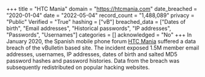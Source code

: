 +++
title = "HTC Mania"
domain = "https://htcmania.com"
date_breached = "2020-01-04"
date = "2022-05-04"
record_count = "1,488,089"
privacy = "Public"
Verified = "True"
hashing = ["vB"]
breached_data = ["Dates of birth", "Email addresses", "Historical passwords", "IP addresses", "Passwords", "Usernames"]
categories = []
acknowledged = "No"
+++
In January 2020, the Spanish mobile phone forum <a href="https://www.htcmania.com" target="_blank" rel="noopener">HTC Mania</a> suffered a data breach of the vBulletin based site. The incident exposed 1.5M member email addresses, usernames, IP addresses, dates of birth and salted MD5 password hashes and password histories. Data from the breach was subsequently redistributed on popular hacking websites.
